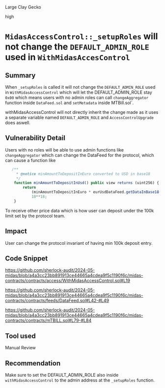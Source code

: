 Large Clay Gecko

high

# `MidasAccessControl::_setupRoles` will not change the `DEFAULT_ADMIN_ROLE` used in `WithMidasAccesControl`

## Summary
When `_setupRoles` is called it will not change the `DEFAULT_ADMIN_ROLE` used in `WithMidasAccessControl` which will let the DEFAULT_ADMIN_ROLE stay `0x00` which means users with no admin roles can call `changeAggregator` function inside `DataFeed.sol` and `setMetadata` inside MTBill.sol`.

withMidasAccessControl will not directly inherit the change made as it uses a separate variable named `DEFAULT_ADMIN_ROLE` and `AccessControlUpgrade` does aswell.

## Vulnerability Detail
Users with no roles will be able to use admin functions like `changeAggregator` which can change the DataFeed for the protocol, which can cause a function like

```javascript
   /**
     * @notice minAmountToDepositInEuro converted to USD in base18
     */
    function minAmountToDepositInUsd() public view returns (uint256) {
        return
            (minAmountToDepositInEuro * eurUsdDataFeed.getDataInBase18()) /
            10**18;
    }
```

To receive other price data which is how user can deposit under the 100k limit set by the protocol team.

## Impact
User can change the protocol invariant of having min 100k deposit entry.

## Code Snippet
https://github.com/sherlock-audit/2024-05-midas/blob/a4a3cc23bb891913ce44665a4cdea9f5c1190f6c/midas-contracts/contracts/access/WithMidasAccessControl.sol#L19

https://github.com/sherlock-audit/2024-05-midas/blob/a4a3cc23bb891913ce44665a4cdea9f5c1190f6c/midas-contracts/contracts/feeds/DataFeed.sol#L42-#L49

https://github.com/sherlock-audit/2024-05-midas/blob/a4a3cc23bb891913ce44665a4cdea9f5c1190f6c/midas-contracts/contracts/mTBILL.sol#L79-#L84



## Tool used

Manual Review

## Recommendation
Make sure to set the DEFAULT_ADMIN_ROLE also inside `withMidasAccessControl` to the admin address at the `_setupRoles` function.
